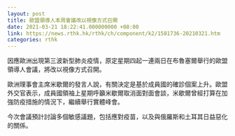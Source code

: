 ```yaml
---
layout: post
title: 歐盟領導人本周會議改以視像方式召開
date: 2021-03-21 18:22:41.000000000 +08:00
link: https://news.rthk.hk/rthk/ch/component/k2/1581736-20210321.htm
categories: rthk
---
```


因應歐洲出現第三波新型肺炎疫情，原定星期四起一連兩日在布魯塞爾舉行的歐盟領導人會議，將改以視像方式召開。

歐洲理事會主席米歇爾的發言人說，有關決定是基於成員國的確診個案上升。歐盟外交官表示，成員國領袖上星期呼籲米歇爾取消面對面會談，米歇爾曾經打算在加強防疫措施的情況下，繼續舉行實體峰會。

今次會議預計討論多個敏感議題，包括應對疫苗，以及與俄羅斯和土耳其日益惡化的關係。
